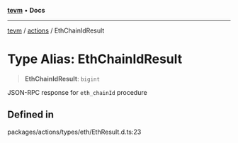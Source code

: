 [**tevm**](../../README.md) • **Docs**

***

[tevm](../../modules.md) / [actions](../README.md) / EthChainIdResult

# Type Alias: EthChainIdResult

> **EthChainIdResult**: `bigint`

JSON-RPC response for `eth_chainId` procedure

## Defined in

packages/actions/types/eth/EthResult.d.ts:23
